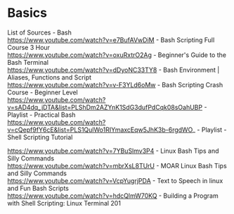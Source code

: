 # Basics     
  
List of Sources - Bash  
https://www.youtube.com/watch?v=e7BufAVwDiM - Bash Scripting Full Course 3 Hour  
https://www.youtube.com/watch?v=oxuRxtrO2Ag - Beginner's Guide to the Bash Terminal  
https://www.youtube.com/watch?v=dDyoNC33TY8 - Bash Environment | Aliases, Functions and Script  
https://www.youtube.com/watch?v=v-F3YLd6oMw - Bash Scripting Crash Course - Beginner Level  
https://www.youtube.com/watch?v=sAD4dq_jDTA&list=PLShDm2AZYnK1SdG3dufPdCqk08sOahUBP - Playlist - Practical Bash  
https://www.youtube.com/watch?v=cQepf9fY6cE&list=PLS1QulWo1RIYmaxcEqw5JhK3b-6rgdWO_ - Playlist - Shell Scripting Tutorial  
  
https://www.youtube.com/watch?v=7YBuSlmv3P4 - Linux Bash Tips and Silly Commands  
https://www.youtube.com/watch?v=mbrXsL8TUrU - MOAR Linux Bash Tips and Silly Commands  
https://www.youtube.com/watch?v=VcpYugrjPDA - Text to Speech in linux and Fun Bash Scripts  
https://www.youtube.com/watch?v=hdcQlmW70KQ - Building a Program with Shell Scripting: Linux Terminal 201  
